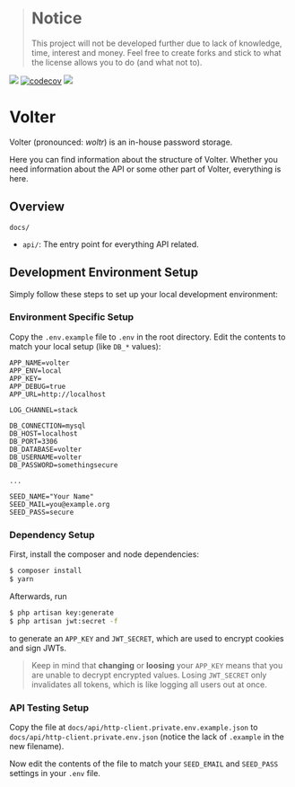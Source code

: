 > # Notice
> This project will not be developed further due to lack of knowledge, time, interest and money. Feel free to create forks and stick to what the license allows you to do (and what not to).

[![](https://img.shields.io/badge/license-GPL3-brightgreen?style=flat-square)](https://github.com/ricardoboss/Volter/blob/master/LICENSE)
[![codecov](https://codecov.io/gh/ricardoboss/Volter/branch/master/graph/badge.svg?token=4vvncRsfFH)](https://codecov.io/gh/ricardoboss/Volter)
[![](https://github.com/ricardoboss/Volter/workflows/Laravel%20CI/badge.svg)](https://github.com/ricardoboss/Volter/actions)

# Volter

Volter (pronounced: _woltr_) is an in-house password storage.

Here you can find information about the structure of Volter.
Whether you need information about the API or some other part of Volter, everything is here.

## Overview

`docs/`
* `api/`:
  The entry point for everything API related.


## Development Environment Setup

Simply follow these steps to set up your local development environment:

### Environment Specific Setup

Copy the `.env.example` file to `.env` in the root directory.
Edit the contents to match your local setup (like `DB_*` values):

```dotenv
APP_NAME=volter
APP_ENV=local
APP_KEY=
APP_DEBUG=true
APP_URL=http://localhost

LOG_CHANNEL=stack

DB_CONNECTION=mysql
DB_HOST=localhost
DB_PORT=3306
DB_DATABASE=volter
DB_USERNAME=volter
DB_PASSWORD=somethingsecure

...

SEED_NAME="Your Name"
SEED_MAIL=you@example.org
SEED_PASS=secure
```

### Dependency Setup

First, install the composer and node dependencies:

```bash
$ composer install
$ yarn
```

Afterwards, run
```bash
$ php artisan key:generate
$ php artisan jwt:secret -f
```

to generate an `APP_KEY` and `JWT_SECRET`, which are used to encrypt cookies and sign JWTs.

> Keep in mind that **changing** or **loosing** your `APP_KEY` means that you are unable to decrypt encrypted values.
> Losing `JWT_SECRET` only invalidates all tokens, which is like logging all users out at once.

### API Testing Setup

Copy the file at `docs/api/http-client.private.env.example.json` to `docs/api/http-client.private.env.json` (notice the
lack of `.example` in the new filename).

Now edit the contents of the file to match your `SEED_EMAIL` and `SEED_PASS` settings in your `.env` file.
